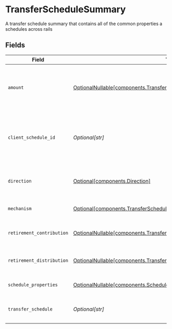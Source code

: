 # TransferScheduleSummary

A transfer schedule summary that contains all of the common properties a schedules across rails


## Fields

| Field                                                                                                                                                  | Type                                                                                                                                                   | Required                                                                                                                                               | Description                                                                                                                                            | Example                                                                                                                                                |
| ------------------------------------------------------------------------------------------------------------------------------------------------------ | ------------------------------------------------------------------------------------------------------------------------------------------------------ | ------------------------------------------------------------------------------------------------------------------------------------------------------ | ------------------------------------------------------------------------------------------------------------------------------------------------------ | ------------------------------------------------------------------------------------------------------------------------------------------------------ |
| `amount`                                                                                                                                               | [OptionalNullable[components.TransferScheduleSummaryAmount]](../../models/components/transferschedulesummaryamount.md)                                 | :heavy_minus_sign:                                                                                                                                     | A cash amount in the format of decimal value. An unset or empty value represents a full disbursement                                                   | {<br/>"value": "100.00"<br/>}                                                                                                                          |
| `client_schedule_id`                                                                                                                                   | *Optional[str]*                                                                                                                                        | :heavy_minus_sign:                                                                                                                                     | External identifier supplied by the API caller. Each request must have a unique pairing of client_schedule_id and account                              | ABC-123                                                                                                                                                |
| `direction`                                                                                                                                            | [Optional[components.Direction]](../../models/components/direction.md)                                                                                 | :heavy_minus_sign:                                                                                                                                     | Flag indicating whether this is a deposit or withdrawal transfer                                                                                       | DEPOSIT                                                                                                                                                |
| `mechanism`                                                                                                                                            | [Optional[components.TransferScheduleSummaryMechanism]](../../models/components/transferschedulesummarymechanism.md)                                   | :heavy_minus_sign:                                                                                                                                     | The mechanism used for this transfer schedule                                                                                                          | ACH                                                                                                                                                    |
| `retirement_contribution`                                                                                                                              | [OptionalNullable[components.TransferScheduleSummaryRetirementContribution]](../../models/components/transferschedulesummaryretirementcontribution.md) | :heavy_minus_sign:                                                                                                                                     | The contribution info for a retirement account                                                                                                         |                                                                                                                                                        |
| `retirement_distribution`                                                                                                                              | [OptionalNullable[components.TransferScheduleSummaryRetirementDistribution]](../../models/components/transferschedulesummaryretirementdistribution.md) | :heavy_minus_sign:                                                                                                                                     | The distribution info for a retirement account                                                                                                         |                                                                                                                                                        |
| `schedule_properties`                                                                                                                                  | [OptionalNullable[components.ScheduleProperties]](../../models/components/scheduleproperties.md)                                                       | :heavy_minus_sign:                                                                                                                                     | Common schedule properties                                                                                                                             |                                                                                                                                                        |
| `transfer_schedule`                                                                                                                                    | *Optional[str]*                                                                                                                                        | :heavy_minus_sign:                                                                                                                                     | The name of the schedule resource this detail represents                                                                                               | accounts/01H8FB90ZRRFWXB4XC2JPJ1D4Y/{transferScheduleType}/40eb6b6f-76ff-4dc9-b8a0-b65a7658f8b1                                                        |